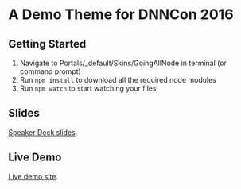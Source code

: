# A Demo Theme for DNNCon 2016

## Getting Started

1. Navigate to Portals/\_default/Skins/GoingAllNode in terminal (or command prompt)
2. Run `npm install` to download all the required node modules
3. Run `npm watch` to start watching your files

## Slides
[Speaker Deck slides](https://speakerdeck.com/mocasalter/going-all-node-a-look-at-front-end-tooling).

## Live Demo
[Live demo site](http://goingallnode.dev2.gravityworksdesign.com/).
